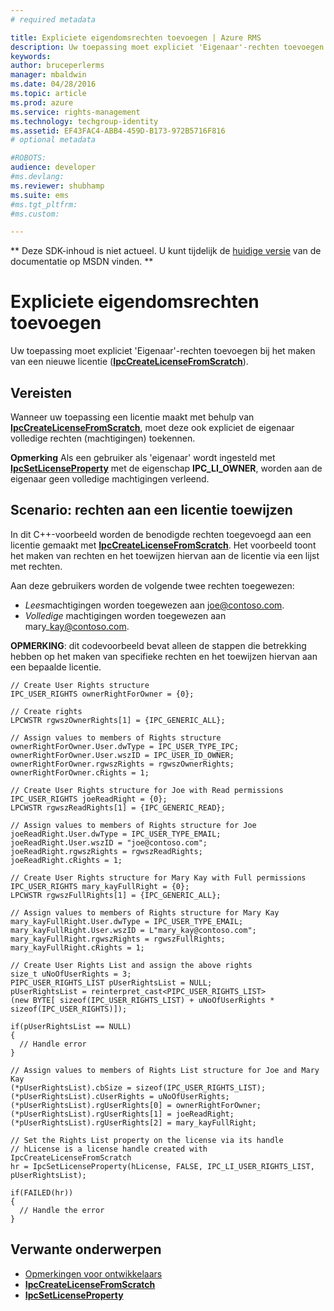 ```yaml
---
# required metadata

title: Expliciete eigendomsrechten toevoegen | Azure RMS
description: Uw toepassing moet expliciet 'Eigenaar'-rechten toevoegen bij het maken van een nieuwe licentie.
keywords:
author: bruceperlerms
manager: mbaldwin
ms.date: 04/28/2016
ms.topic: article
ms.prod: azure
ms.service: rights-management
ms.technology: techgroup-identity
ms.assetid: EF43FAC4-ABB4-459D-B173-972B5716F816
# optional metadata

#ROBOTS:
audience: developer
#ms.devlang:
ms.reviewer: shubhamp
ms.suite: ems
#ms.tgt_pltfrm:
#ms.custom:

---
```

** Deze SDK-inhoud is niet actueel. U kunt tijdelijk de [huidige versie](https://msdn.microsoft.com/library/windows/desktop/hh535290(v=vs.85).aspx) van de documentatie op MSDN vinden. **
# Expliciete eigendomsrechten toevoegen

Uw toepassing moet expliciet 'Eigenaar'-rechten toevoegen bij het maken van een nieuwe licentie ([**IpcCreateLicenseFromScratch**](/rights-management/sdk/2.1/api/win/functions#msipc_ipccreatelicensefromscratch)).

## Vereisten

Wanneer uw toepassing een licentie maakt met behulp van [**IpcCreateLicenseFromScratch**](/rights-management/sdk/2.1/api/win/functions#msipc_ipccreatelicensefromscratch), moet deze ook expliciet de eigenaar volledige rechten (machtigingen) toekennen.

**Opmerking** Als een gebruiker als 'eigenaar' wordt ingesteld met [**IpcSetLicenseProperty**](/rights-management/sdk/2.1/api/win/functions#msipc_ipcsetlicenseproperty) met de eigenschap **IPC\_LI\_OWNER**, worden aan de eigenaar geen volledige machtigingen verleend.

 
## Scenario: rechten aan een licentie toewijzen

In dit C++-voorbeeld worden de benodigde rechten toegevoegd aan een licentie gemaakt met [**IpcCreateLicenseFromScratch**](/rights-management/sdk/2.1/api/win/functions#msipc_ipccreatelicensefromscratch). Het voorbeeld toont het maken van rechten en het toewijzen hiervan aan de licentie via een lijst met rechten.

Aan deze gebruikers worden de volgende twee rechten toegewezen:

-   *Lees*machtigingen worden toegewezen aan joe@contoso.com.
-   *Volledige* machtigingen worden toegewezen aan mary\_kay@contoso.com.

**OPMERKING**: dit codevoorbeeld bevat alleen de stappen die betrekking hebben op het maken van specifieke rechten en het toewijzen hiervan aan een bepaalde licentie.

    // Create User Rights structure
    IPC_USER_RIGHTS ownerRightForOwner = {0};

    // Create rights
    LPCWSTR rgwszOwnerRights[1] = {IPC_GENERIC_ALL};

    // Assign values to members of Rights structure
    ownerRightForOwner.User.dwType = IPC_USER_TYPE_IPC;
    ownerRightForOwner.User.wszID = IPC_USER_ID_OWNER;
    ownerRightForOwner.rgwszRights = rgwszOwnerRights;
    ownerRightForOwner.cRights = 1;

    // Create User Rights structure for Joe with Read permissions
    IPC_USER_RIGHTS joeReadRight = {0};
    LPCWSTR rgwszReadRights[1] = {IPC_GENERIC_READ};

    // Assign values to members of Rights structure for Joe
    joeReadRight.User.dwType = IPC_USER_TYPE_EMAIL;
    joeReadRight.User.wszID = "joe@contoso.com";
    joeReadRight.rgwszRights = rgwszReadRights;
    joeReadRight.cRights = 1;

    // Create User Rights structure for Mary Kay with Full permissions
    IPC_USER_RIGHTS mary_kayFullRight = {0};
    LPCWSTR rgwszFullRights[1] = {IPC_GENERIC_ALL};

    // Assign values to members of Rights structure for Mary Kay
    mary_kayFullRight.User.dwType = IPC_USER_TYPE_EMAIL;
    mary_kayFullRight.User.wszID = L"mary_kay@contoso.com";
    mary_kayFullRight.rgwszRights = rgwszFullRights;
    mary_kayFullRight.cRights = 1;

    // Create User Rights List and assign the above rights
    size_t uNoOfUserRights = 3;
    PIPC_USER_RIGHTS_LIST pUserRightsList = NULL;
    pUserRightsList = reinterpret_cast<PIPC_USER_RIGHTS_LIST>
    (new BYTE[ sizeof(IPC_USER_RIGHTS_LIST) + uNoOfUserRights * sizeof(IPC_USER_RIGHTS)]);

    if(pUserRightsList == NULL)
    {
      // Handle error
    }

    // Assign values to members of Rights List structure for Joe and Mary Kay
    (*pUserRightsList).cbSize = sizeof(IPC_USER_RIGHTS_LIST);
    (*pUserRightsList).cUserRights = uNoOfUserRights;
    (*pUserRightsList).rgUserRights[0] = ownerRightForOwner;
    (*pUserRightsList).rgUserRights[1] = joeReadRight;
    (*pUserRightsList).rgUserRights[2] = mary_kayFullRight;

    // Set the Rights List property on the license via its handle
    // hLicense is a license handle created with IpcCreateLicenseFromScratch
    hr = IpcSetLicenseProperty(hLicense, FALSE, IPC_LI_USER_RIGHTS_LIST, pUserRightsList);

    if(FAILED(hr))
    {
      // Handle the error
    }



## Verwante onderwerpen

* [Opmerkingen voor ontwikkelaars](developer-notes.md)
* [**IpcCreateLicenseFromScratch**](/rights-management/sdk/2.1/api/win/functions#msipc_ipccreatelicensefromscratch)
* [**IpcSetLicenseProperty**](/rights-management/sdk/2.1/api/win/functions#msipc_ipcsetlicenseproperty)
 

 


<!--HONumber=Jun16_HO1-->



